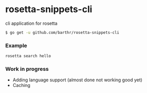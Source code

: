 # rosetta-snippets-cli
cli application for rosetta

```sh
$ go get -u github.com/barthr/rosetta-snippets-cli
```
### Example
```sh
rosetta search hello
```

### Work in progress
- Adding language support (almost done not working good yet)
- Caching
